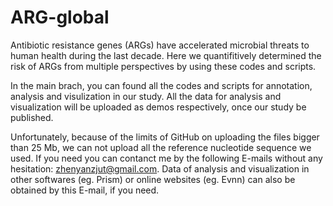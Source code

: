 # ARG-global
Antibiotic resistance genes (ARGs) have accelerated microbial threats to human health during the last decade. Here we quantifitively determined the risk of ARGs from multiple perspectives by using these codes and scripts.

In the main brach, you can found all the codes and scripts for annotation, analysis and visulization in our study. All the data for analysis and visualization will be uploaded as demos respectively, once our study be published. 

Unfortunately, because of the limits of GitHub on uploading the files bigger than 25 Mb, we can not upload all the reference nucleotide sequence we used. If you need you can contanct me by the following E-mails without any hesitation: zhenyanzjut@gmail.com. Data of analysis and visualization in other softwares (eg. Prism) or online websites (eg. Evnn) can also be obtained by this E-mail, if you need.

